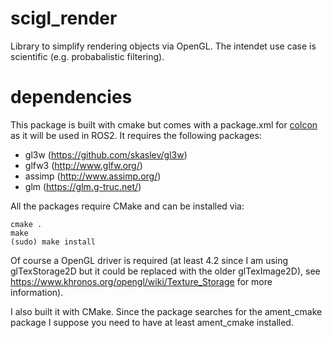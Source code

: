 # scigl_render
Library to simplify rendering objects via OpenGL. The intendet use case is 
scientific (e.g. probabalistic filtering).

# dependencies
This package is built with cmake but comes with a package.xml for 
[colcon](https://colcon.readthedocs.io/en/latest/index.html) as it will be used
in ROS2.
It requires the following packages:

- gl3w (https://github.com/skaslev/gl3w)
- glfw3 (http://www.glfw.org/)
- assimp (http://www.assimp.org/)
- glm (https://glm.g-truc.net/)

All the packages require CMake and can be installed via:
```
cmake .
make
(sudo) make install
``` 

Of course a OpenGL driver is required (at least 4.2 since I am using 
glTexStorage2D but it could be replaced with the older glTexImage2D), see
https://www.khronos.org/opengl/wiki/Texture_Storage for more information).

I also built it with CMake. Since the package searches for the ament_cmake
package I suppose you need to have at least ament_cmake installed.
